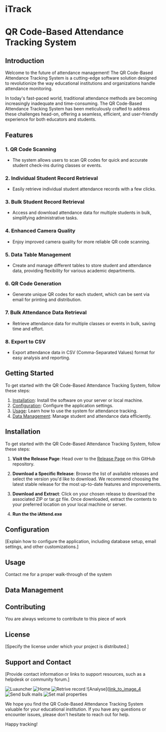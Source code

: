 # iTrack

# QR Code-Based Attendance Tracking System


## Introduction
Welcome to the future of attendance management! The QR Code-Based Attendance Tracking System is a cutting-edge software solution designed to revolutionize the way educational institutions and organizations handle attendance monitoring.

In today's fast-paced world, traditional attendance methods are becoming increasingly inadequate and time-consuming. The QR Code-Based Attendance Tracking System has been meticulously crafted to address these challenges head-on, offering a seamless, efficient, and user-friendly experience for both educators and students.

## Features

### 1. QR Code Scanning

- The system allows users to scan QR codes for quick and accurate student check-ins during classes or events.

### 2. Individual Student Record Retrieval

- Easily retrieve individual student attendance records with a few clicks.

### 3. Bulk Student Record Retrieval

- Access and download attendance data for multiple students in bulk, simplifying administrative tasks.

### 4. Enhanced Camera Quality

- Enjoy improved camera quality for more reliable QR code scanning.

### 5. Data Table Management

- Create and manage different tables to store student and attendance data, providing flexibility for various academic departments.

### 6. QR Code Generation

- Generate unique QR codes for each student, which can be sent via email for printing and distribution.

### 7. Bulk Attendance Data Retrieval

- Retrieve attendance data for multiple classes or events in bulk, saving time and effort.

### 8. Export to CSV

- Export attendance data in CSV (Comma-Separated Values) format for easy analysis and reporting.

## Getting Started

To get started with the QR Code-Based Attendance Tracking System, follow these steps:

1. [Installation](#installation): Install the software on your server or local machine.
2. [Configuration](#configuration): Configure the application settings.
3. [Usage](#usage): Learn how to use the system for attendance tracking.
4. [Data Management](#data-management): Manage student and attendance data efficiently.

## Installation
To get started with the QR Code-Based Attendance Tracking System, follow these steps:

1. **Visit the Release Page**: Head over to the [Release Page](https://github.com/your-username/your-repo/releases) on this GitHub repository.

2. **Download a Specific Release**: Browse the list of available releases and select the version you'd like to download. We recommend choosing the latest stable release for the most up-to-date features and improvements.

3. **Download and Extract**: Click on your chosen release to download the associated ZIP or tar.gz file. Once downloaded, extract the contents to your preferred location on your local machine or server.

4. **Run the the iAttend.exe**
## Configuration

[Explain how to configure the application, including database setup, email settings, and other customizations.]

## Usage
Contact me for a proper walk-through of the system

## Data Management

## Contributing
You are always welcome to contribute to this piece of work

## License

[Specify the license under which your project is distributed.]

## Support and Contact

[Provide contact information or links to support resources, such as a helpdesk or community forum.]

![Luauncher](https://github.com/redolf250/Lecturers/tree/master/images/launcher.png)
![Home](https://github.com/redolf250/Lecturers/tree/master/images/home.png)
![Retrive record ](\https://github.com/redolf250/Lecturers/tree/master/images/search.png)
![Analyse]([link_to_image_4](https://github.com/redolf250/Lecturers/tree/master/images/load.png)
![Send bulk mails](https://github.com/redolf250/Lecturers/tree/master/images/mail.png)
![Set mail properties](https://github.com/redolf250/Lecturers/tree/master/images/details.png)

We hope you find the QR Code-Based Attendance Tracking System valuable for your educational institution. If you have any questions or encounter issues, please don't hesitate to reach out for help.

Happy tracking!
